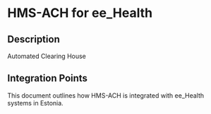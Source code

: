 # HMS-ACH for ee_Health

## Description

Automated Clearing House

## Integration Points

This document outlines how HMS-ACH is integrated with ee_Health systems in Estonia.
